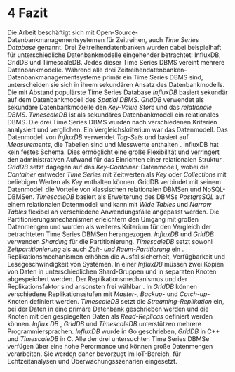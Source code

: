 # 4 Fazit

Die Arbeit beschäftigt sich mit Open-Source-Datenbankmanagementsystemen für Zeitreihen, auch *Time Series Database* genannt. Drei Zeitreihendatenbanken wurden dabei beispielhaft für unterschiedliche Datenbankmodelle eingehender betrachtet: InfluxDB, GridDB und TimescaleDB. Jedes dieser Time Series DBMS vereint mehrere Datenbankmodelle. Während alle drei Zeitreihendatenbanken-Datenbankmanagementsysteme primär ein Time Series DBMS sind, unterscheiden sie sich in ihrem sekundären Ansatz des Datenbankmodells. Die mit Abstand populärste Time Series Database *InfluxDB* basiert sekundär auf dem Datenbankmodell des *Spatial DBMS*. *GridDB* verwendet als sekundäre Datenbankmodelle den *Key-Value Store* und das *relationale DBMS*. *TimescaleDB* ist als sekundäres Datenbankmodell ein relationales DBMS. 
Die drei Time Series DBMS wurden nach verschiedenen Kriterien analysiert und verglichen. Ein Vergleichskriterium war das Datenmodell. Das Datenmodell von *InfluxDB* verwendet *Tag-Sets* und basiert auf *Measurements*, die Tabellen sind und Messwerte enthalten <!--ich hatten den Zusatz unter InfluxDB gerade noch hinzugefügt. Deswegen kann das hier eigentlich raus. also "die Tabellen sind und Messwerte enthalten" -->. InfluxDB hat kein festes Schema. Dies ermöglicht eine große Flexibilität und verringert den administrativen Aufwand für das Einrichten einer relationalen Struktur <!--warum verringert das den Aufwand? -->. *GridDB* setzt dagegen auf das *Key-Container*-Datenmodell, wobei die *Container* entweder *Time Series* mit Zeitwerten als *Key* oder *Collections* mit beliebigen Werten als *Key* enthalten können. GridDB verbindet mit seinem Datenmodell die Vorteile von klassischen relationalen DBMSen und NoSQL-DBMSen. *TimescaleDB* basiert als Erweiterung des DBMSs *PostgreSQL* auf einem relationalen Datenmodell und kann mit *Wide Tables* und *Narrow Tables* flexibel an verschiedene Anwendungsfälle angepasst werden.
Die Partitionierungsmechanismen erleichtern den Umgang mit großen Datenmengen und wurden als weiteres Kriterium für den Vergleich der betrachteten Time Series DBMSen herangezogen. *InfluxDB* und *GridDB* verwenden *Sharding* für die Partitionierung. *TimescaleDB* setzt sowohl *Zeitpartitionierung* als auch *Zeit- und Raum-Partitierung* ein <!--ich würde das anders rum schreiben, also alle 3 TSDB verwenden Partionierungsmechanismen und deswegen sind alle für den Umgang mit großen Datenmengen geeignet -->.
Replikationsmechanismen erhöhen die Ausfallsicherheit, Verfügbarkeit und Lesegeschwindigkeit von Systemen. In einer *InfluxDB* müssen zwei Kopien von Daten in unterschiedlichen Shard-Gruppen und in separaten Knoten abgespeichert werden. Der Replikationsmechanismus und der Replikationsfaktor sind ansonsten frei wählbar <!-- Hier vllt. nochmal die Flexibilität in einem Nebensatz erwähnen -->. In *GridDB* können verschiedene Replikationsstufen mit *Master-, Backup-* und *Catch-up*-Knoten definiert werden. *TimescaleDB* setzt  die *Streaming-Replikation* ein, bei der Daten in eine primäre Datenbank geschrieben werden und die Knoten mit den gespiegelten Daten als *Read-Replicas* definiert werden können. 
*Influx DB* <!--InfluxDB-->, *GridDB* und *TimescaleDB* unterstützen mehrere Programmiersprachen. *InfluxDB* wurde in Go geschrieben, *GridDB* in C++ und *TimescaleDB* in C. Alle der drei untersuchten Time Series DBMSe verfügen über eine hohe Perormance und können große Datenmengen verarbeiten. Sie werden daher bevorzugt im IoT-Bereich, für Echtzeitanalysen und Überwachungsszenarien eingesetzt.
